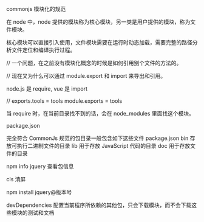 commonjs 模块化的规范

在 node 中，node 提供的模块称为核心模块，另一类是用户提供的模块，称为文件模块。

核心模块可以直接引入使用，文件模块需要在运行时动态加载，需要完整的路径分析文件定位和编译执行过程。

// 一个问题，在之前没有模块化概念的时候是如何引用别个文件的方法的。

// 现在又为什么可以通过 module.export 和 import 来导出和引用。

node.js 是 require, vue 是 import

// exports.tools = tools
module.exports = tools

当 require 时，在当前目录找不到的话，会在 node_modules 里面找这个模块。

package.json

完全符合 CommonJs 规范的包目录一般包含如下这些文件
package.json
bin 存放可执行二进制文件的目录
lib 用于存放 JavaScript 代码的目录
doc 用于存放文件的目录

npm info jquery 查看包信息

cls 清屏

npm install jquery@版本号

devDependencies 配置当前程序所依赖的其他包，只会下载模块，而不会下载这些模块的测试和文档
